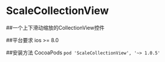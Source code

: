 # ScaleCollectionView
##一个上下滑动缩放的CollectionView控件

##平台要求
ios >= 8.0

##安装方法 CocoaPods
`pod 'ScaleCollectionView', '~> 1.0.5'`
